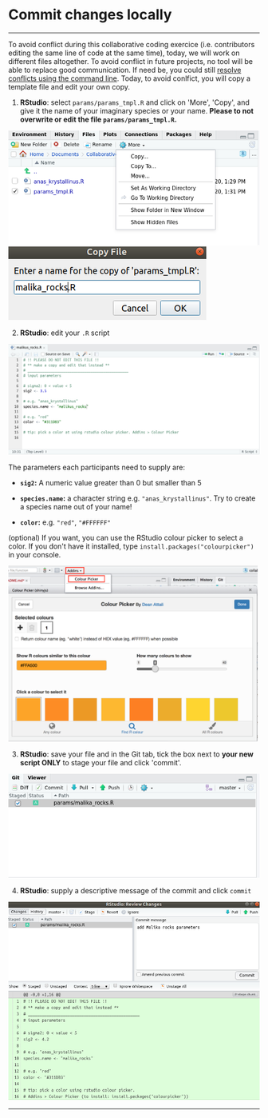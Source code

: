 # Commit changes locally

***
To avoid conflict during this collaborative coding exercice (i.e. contributors editing the same line of code at the same time), today, we will work on different files altogether. To avoid conflict in future projects, no tool will be able to replace good communication. If need be, you could still [resolve conflicts using the command line](https://docs.github.com/en/free-pro-team@latest/github/collaborating-with-issues-and-pull-requests/resolving-a-merge-conflict-using-the-command-line). Today, to avoid conlfict, you will copy a template file and edit your own copy.

1. **RStudio**: select `params/params_tmpl.R` and click  on 'More', 'Copy', and give it the name of your imaginary species or your name. **Please to not overwrite or edit the file `params/params_tmpl.R`.**

![](./assets/copy-params_tmpl.png)
![](./assets/rename-copy.png)

2. **RStudio**: edit your `.R` script

![](./assets/edit-file.png)

The parameters each participants need to supply are:

- **`sig2`:** A numeric value greater than 0 but smaller than 5

- **`species.name`:** a character string e.g. `"anas_krystallinus"`. Try to create a species name out of your name!

- **`color`:** e.g. `"red"`, `"#FFFFFF"`

(optional) If you want, you can use the RStudio colour picker to select a color. If you don't have it installed, type `install.packages("colourpicker")` in your console. 

<img src="assets/colour_picker.png" width="500px" />

3. **RStudio**: save your file and in the Git tab, tick the box next to **your new script ONLY** to stage your file and click 'commit'.

![](./assets/stage.png)

4. **RStudio**: supply a descriptive message of the commit and click `commit`

![](./assets/commit.png)


***
